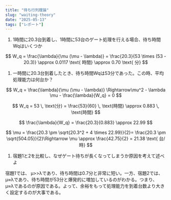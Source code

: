 ```yaml
---
title: "待ち行列理論"
slug: "waiting-theory"
date: "2025-05-13"
tags: ["レポート"]
---
```


1. 1時間に20.3台到着し、1時間に53台のゲート処理を行える場合、待ち時間Wqはいくつか

$$
W_q = \frac{\lambda}{\mu (\mu - \lambda)} = \frac{20.3}{53 \times (53 - 20.3)} \approx 0.0117 \text{ 時間} \approx 0.70 \text{ 分}
$$

1. 一時間に20.3台到着したとき、待ち時間Wqは53分であった。この時、平均処理能力は何台か？

$$
W_q = \frac{\lambda}{\mu (\mu - \lambda)} \Rightarrow\mu^2 - \lambda \mu - \frac{\lambda}{W_q} = 0
$$


$$
W_q = 53 \, \text{分} = \frac{53}{60} \, \text{時間} \approx 0.883 \, \text{時間}
$$


$$
\frac{\lambda}{W_q} = \frac{20.3}{0.883} \approx 22.99
$$


$$
\mu = \frac{20.3 \pm \sqrt{20.3^2 + 4 \times 22.99}}{2}= \frac{20.3 \pm \sqrt{504.05}}{2}\Rightarrow \mu \approx \frac{42.75}{2} = 21.38 \text{ 台/時}
$$

1. 宿題1と2を比較し、なぜゲート待ちが長くなってしまうか原因を考えて述べよ

宿題1では、 μ>>λであり、待ち時間は0.7分と非常に短い。一方、宿題2では、 μ≈λであり、待ち時間が53分と爆発的に増加しているのがわかる。つまり、 μ≈λであるのが原因である。よって、余裕をもって処理能力を到着台数より大きく設定するのが大事である。


